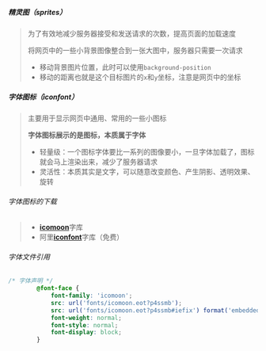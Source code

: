 ##### 精灵图（sprites）

> 为了有效地减少服务器接受和发送请求的次数，提高页面的加载速度
>
> 将网页中的一些小背景图像整合到一张大图中，服务器只需要一次请求
>
> - 移动背景图片位置，此时可以使用`background-position`
> - 移动的距离也就是这个目标图片的`x`和`y`坐标，注意是网页中的坐标

##### 字体图标（iconfont）

> 主要用于显示网页中通用、常用的一些小图标
>
> **字体图标展示的是图标，本质属于字体**
>
> - 轻量级：一个图标字体要比一系列的图像要小，一旦字体加载了，图标就会马上渲染出来，减少了服务器请求
> - 灵活性：本质其实是文字，可以随意改变颜色、产生阴影、透明效果、旋转

###### 字体图标的下载

> - [**icomoon**](https://icomoon.io/)字库
> - 阿里[**iconfont**](https://www.iconfont.cn/)字库（免费）

###### 字体文件引用

```css
/* 字体声明 */
        @font-face {
            font-family: 'icomoon';
            src: url('fonts/icomoon.eot?p4ssmb');
            src: url('fonts/icomoon.eot?p4ssmb#iefix') format('embedded-opentype'), url('fonts/icomoon.ttf?p4ssmb') format('truetype'), url('fonts/icomoon.woff?p4ssmb') format('woff'), url('fonts/icomoon.svg?p4ssmb#icomoon') format('svg');
            font-weight: normal;
            font-style: normal;
            font-display: block;
        }
```